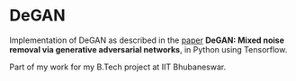 # DeGAN

Implementation of DeGAN as described in the [paper](https://doi.org/10.1016/j.asoc.2020.106478)  **DeGAN: Mixed noise removal via generative adversarial networks**, in Python using Tensorflow.

Part of my work for my B.Tech project at IIT Bhubaneswar.
